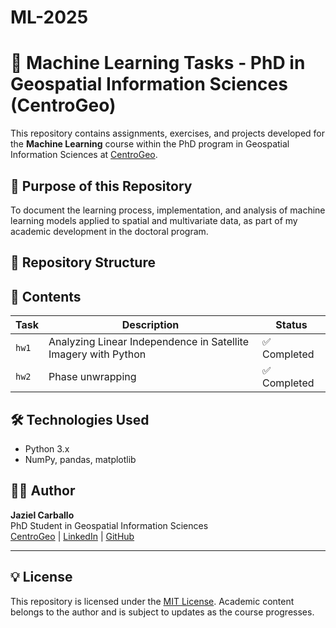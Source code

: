 # ML-2025

# 📘 Machine Learning Tasks - PhD in Geospatial Information Sciences (CentroGeo)

This repository contains assignments, exercises, and projects developed for the **Machine Learning** course within the PhD program in Geospatial Information Sciences at [CentroGeo](https://www.centrogeo.org.mx/).

## 🎯 Purpose of this Repository

To document the learning process, implementation, and analysis of machine learning models applied to spatial and multivariate data, as part of my academic development in the doctoral program.

## 📁 Repository Structure


## 📌 Contents

| Task        | Description                                      | Status         |
|-------------|--------------------------------------------------|----------------|
| `hw1`    | Analyzing Linear Independence in Satellite Imagery with Python    | ✅ Completed    |
| `hw2`    |  Phase unwrapping  | ✅ Completed  |


## 🛠️ Technologies Used

- Python 3.x
- NumPy, pandas, matplotlib


## 👨‍🎓 Author

**Jaziel Carballo**  
PhD Student in Geospatial Information Sciences  
[CentroGeo](https://www.centrogeo.org.mx/) | [LinkedIn]([https://www.linkedin.com/](https://www.linkedin.com/in/jazielcarballo/)) | [GitHub](https://github.com/jazielcarballo)

---

## 💡 License

This repository is licensed under the [MIT License](LICENSE). Academic content belongs to the author and is subject to updates as the course progresses.
